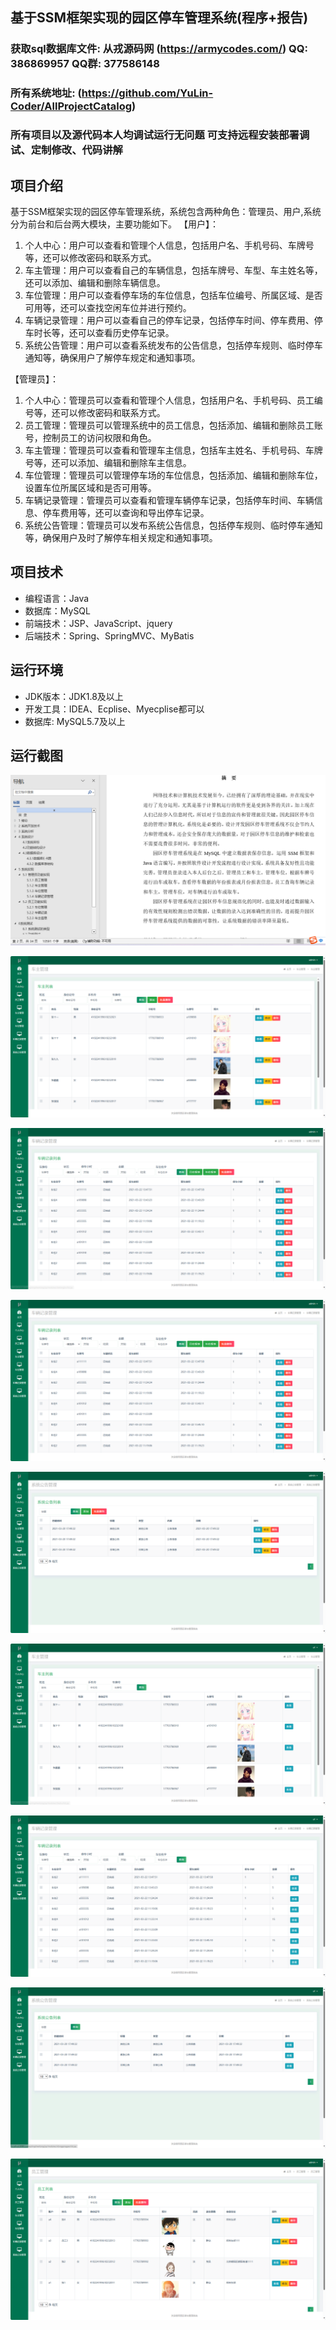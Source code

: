 ## 基于SSM框架实现的园区停车管理系统(程序+报告)

###  获取sql数据库文件: 从戎源码网 (https://armycodes.com/) QQ: 386869957 QQ群: 377586148
###  所有系统地址: (https://github.com/YuLin-Coder/AllProjectCatalog) 
###  所有项目以及源代码本人均调试运行无问题 可支持远程安装部署调试、定制修改、代码讲解

## 项目介绍
基于SSM框架实现的园区停车管理系统，系统包含两种角色：管理员、用户,系统分为前台和后台两大模块，主要功能如下。
【用户】：
1. 个人中心：用户可以查看和管理个人信息，包括用户名、手机号码、车牌号等，还可以修改密码和联系方式。
2. 车主管理：用户可以查看自己的车辆信息，包括车牌号、车型、车主姓名等，还可以添加、编辑和删除车辆信息。
3. 车位管理：用户可以查看停车场的车位信息，包括车位编号、所属区域、是否可用等，还可以查找空闲车位并进行预约。
4. 车辆记录管理：用户可以查看自己的停车记录，包括停车时间、停车费用、停车时长等，还可以查看历史停车记录。
5. 系统公告管理：用户可以查看系统发布的公告信息，包括停车规则、临时停车通知等，确保用户了解停车规定和通知事项。

【管理员】：
1. 个人中心：管理员可以查看和管理个人信息，包括用户名、手机号码、员工编号等，还可以修改密码和联系方式。
2. 员工管理：管理员可以管理系统中的员工信息，包括添加、编辑和删除员工账号，控制员工的访问权限和角色。
3. 车主管理：管理员可以查看和管理车主信息，包括车主姓名、手机号码、车牌号等，还可以添加、编辑和删除车主信息。
4. 车位管理：管理员可以管理停车场的车位信息，包括添加、编辑和删除车位，设置车位所属区域和是否可用等。
5. 车辆记录管理：管理员可以查看和管理车辆停车记录，包括停车时间、车辆信息、停车费用等，还可以查询和导出停车记录。
6. 系统公告管理：管理员可以发布系统公告信息，包括停车规则、临时停车通知等，确保用户及时了解停车相关规定和通知事项。

## 项目技术
- 编程语言：Java
- 数据库：MySQL
- 前端技术：JSP、JavaScript、jquery
- 后端技术：Spring、SpringMVC、MyBatis

## 运行环境
- JDK版本：JDK1.8及以上
- 开发工具：IDEA、Ecplise、Myecplise都可以
- 数据库: MySQL5.7及以上

## 运行截图
![](screenshot/1.png)

![](screenshot/2.png)

![](screenshot/3.png)

![](screenshot/4.png)

![](screenshot/5.png)

![](screenshot/6.png)

![](screenshot/7.png)

![](screenshot/8.png)

![](screenshot/9.png)
